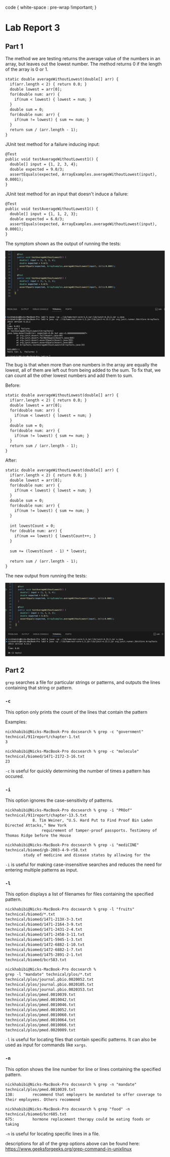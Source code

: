 code {
  white-space : pre-wrap !important;
}

# Lab Report 3

## Part 1

The method we are testing returns the average value of the numbers in an array, but leaves out the lowest number. The method returns 0 if the length of the array is 0 or 1.

```
static double averageWithoutLowest(double[] arr) {
  if(arr.length < 2) { return 0.0; }
  double lowest = arr[0];
  for(double num: arr) {
    if(num < lowest) { lowest = num; }
  }
  double sum = 0;
  for(double num: arr) {
    if(num != lowest) { sum += num; }
  }
  return sum / (arr.length - 1);
}
```


JUnit test method for a failure inducing input:

```
@Test
public void testAverageWithoutLowest1() {
  double[] input = {1, 2, 3, 4};
  double expected = 9.0/3;
  assertEquals(expected, ArrayExamples.averageWithoutLowest(input), 0.0001);
}
```

JUnit test method for an input that doesn't induce a failure:

```
@Test
public void testAverageWithoutLowest1() {
  double[] input = {1, 1, 2, 3};
  double expected = 6.0/3;
  assertEquals(expected, ArrayExamples.averageWithoutLowest(input), 0.0001);
}
```

The symptom shown as the output of running the tests:

![symptom](images/lab-3-1.png)

The bug is that when more than one numbers in the array are equally the lowest, all of them are left out from being added to the sum. To fix that, we can count all the other lowest numbers and add them to sum.

Before:

```
static double averageWithoutLowest(double[] arr) {
  if(arr.length < 2) { return 0.0; }
  double lowest = arr[0];
  for(double num: arr) {
    if(num < lowest) { lowest = num; }
  }
  double sum = 0;
  for(double num: arr) {
    if(num != lowest) { sum += num; }
  }
  return sum / (arr.length - 1);
}
```
After:

```
static double averageWithoutLowest(double[] arr) {
  if(arr.length < 2) { return 0.0; }
  double lowest = arr[0];
  for(double num: arr) {
    if(num < lowest) { lowest = num; }
  }
  double sum = 0;
  for(double num: arr) {
    if(num != lowest) { sum += num; }
  }

  int lowestCount = 0;
  for (double num: arr) {
    if(num == lowest) { lowestCount++; }
  }
  
  sum += (lowestCount - 1) * lowest;

  return sum / (arr.length - 1);
}
```

The new output from running the tests:

![output](images/lab-3-2.png)

## Part 2

`grep` searches a file for particular strings or patterns, and outputs the lines containing that string or pattern.

### `-c`

This option only prints the count of the lines that contain the pattern

Examples:

```
nickhabibi@Nicks-MacBook-Pro docsearch % grep -c "government" technical/911report/chapter-1.txt
3
```

```
nickhabibi@Nicks-MacBook-Pro docsearch % grep -c "molecule" technical/biomed/1471-2172-3-16.txt    
23
```

`-c` is useful for quickly determining the number of times a pattern has occured.

### `-i`

This option ignores the case-sensitivity of patterns.

```
nickhabibi@Nicks-MacBook-Pro docsearch % grep -i "PROof" technical/911report/chapter-13.5.txt
            8. Tim Weiner, "U.S. Hard Put to Find Proof Bin Laden Directed Attacks," New York
                requirement of tamper-proof passports. Testimony of Thomas Ridge before the House
```

```
nickhabibi@Nicks-MacBook-Pro docsearch % grep -i "mediCINE" technical/biomed/gb-2003-4-9-r58.txt
        study of medicine and disease states by allowing for the
```

`-i` is useful for making case-insensitive searches and reduces the need for entering multiple patterns as input.

### `-l`

This option displays a list of filenames for files containing the specified pattern.

```
nickhabibi@Nicks-MacBook-Pro docsearch % grep -l "fruits" technical/biomed/*.txt
technical/biomed/1471-213X-3-3.txt
technical/biomed/1471-2164-3-9.txt
technical/biomed/1471-2431-2-4.txt
technical/biomed/1471-2458-3-11.txt
technical/biomed/1471-5945-1-3.txt
technical/biomed/1472-6882-1-10.txt
technical/biomed/1472-6882-1-7.txt
technical/biomed/1475-2891-2-1.txt
technical/biomed/bcr583.txt
```

```
nickhabibi@Nicks-MacBook-Pro docsearch %
grep -l "mandate" technical/plos/*.txt
technical/plos/journal.pbio.0020052.txt
technical/plos/journal.pbio.0020105.txt
technical/plos/journal.pbio.0020353.txt
technical/plos/pmed.0010039.txt
technical/plos/pmed.0010042.txt
technical/plos/pmed.0010046.txt
technical/plos/pmed.0010052.txt
technical/plos/pmed.0010060.txt
technical/plos/pmed.0010064.txt
technical/plos/pmed.0010066.txt
technical/plos/pmed.0020009.txt
```

`-l` is useful for locating files that contain specific patterns. It can also be used as input for commands like `xargs`.

### `-n`

This option shows the line number for line or lines containing the specified pattern.

```
nickhabibi@Nicks-MacBook-Pro docsearch % grep -n "mandate" technical/plos/pmed.0010039.txt
138:        recommend that employers be mandated to offer coverage to their employees. Others recommend
```

```
nickhabibi@Nicks-MacBook-Pro docsearch % grep "food" -n technical/biomed/bcr605.txt
675:        hormone replacement therapy could be eating foods or taking
```

`-n` is useful for locating specific lines in a file.

descriptions for all of the grep options above can be found here: 
https://www.geeksforgeeks.org/grep-command-in-unixlinux







